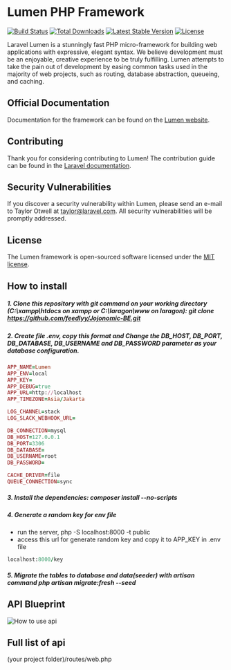 # Lumen PHP Framework

[![Build Status](https://travis-ci.org/laravel/lumen-framework.svg)](https://travis-ci.org/laravel/lumen-framework)
[![Total Downloads](https://poser.pugx.org/laravel/lumen-framework/d/total.svg)](https://packagist.org/packages/laravel/lumen-framework)
[![Latest Stable Version](https://poser.pugx.org/laravel/lumen-framework/v/stable.svg)](https://packagist.org/packages/laravel/lumen-framework)
[![License](https://poser.pugx.org/laravel/lumen-framework/license.svg)](https://packagist.org/packages/laravel/lumen-framework)

Laravel Lumen is a stunningly fast PHP micro-framework for building web applications with expressive, elegant syntax. We believe development must be an enjoyable, creative experience to be truly fulfilling. Lumen attempts to take the pain out of development by easing common tasks used in the majority of web projects, such as routing, database abstraction, queueing, and caching.

## Official Documentation

Documentation for the framework can be found on the [Lumen website](https://lumen.laravel.com/docs).

## Contributing

Thank you for considering contributing to Lumen! The contribution guide can be found in the [Laravel documentation](https://laravel.com/docs/contributions).

## Security Vulnerabilities

If you discover a security vulnerability within Lumen, please send an e-mail to Taylor Otwell at taylor@laravel.com. All security vulnerabilities will be promptly addressed.

## License

The Lumen framework is open-sourced software licensed under the [MIT license](https://opensource.org/licenses/MIT).

## How to install

##### 1. Clone this repository with git command on your working directory (C:\xampp\htdocs on xampp or C:\laragon\www on laragon): git clone https://github.com/feedlyy/Jojonomic-BE.git
##### 2. Create file .env, copy this format and Change the DB_HOST, DB_PORT, DB_DATABASE, DB_USERNAME and DB_PASSWORD parameter as your database configuration.
```ruby
APP_NAME=Lumen
APP_ENV=local
APP_KEY=
APP_DEBUG=true
APP_URL=http://localhost
APP_TIMEZONE=Asia/Jakarta

LOG_CHANNEL=stack
LOG_SLACK_WEBHOOK_URL=

DB_CONNECTION=mysql
DB_HOST=127.0.0.1
DB_PORT=3306
DB_DATABASE=
DB_USERNAME=root
DB_PASSWORD=

CACHE_DRIVER=file
QUEUE_CONNECTION=sync
```

##### 3. Install the dependencies: composer install --no-scripts
##### 4. Generate a random key for env file
- run the server, php -S localhost:8000 -t public
- access this url for generate random key and copy it to APP_KEY in .env file
```ruby
localhost:8000/key
```
##### 5. Migrate the tables to database and data(seeder) with artisan command php artisan migrate:fresh --seed

## API Blueprint
![How to use api](https://user-images.githubusercontent.com/33906363/78882510-5fcf9c00-7a82-11ea-87d9-28feba2bdf8f.png)

## Full list of api
(your project folder)/routes/web.php

